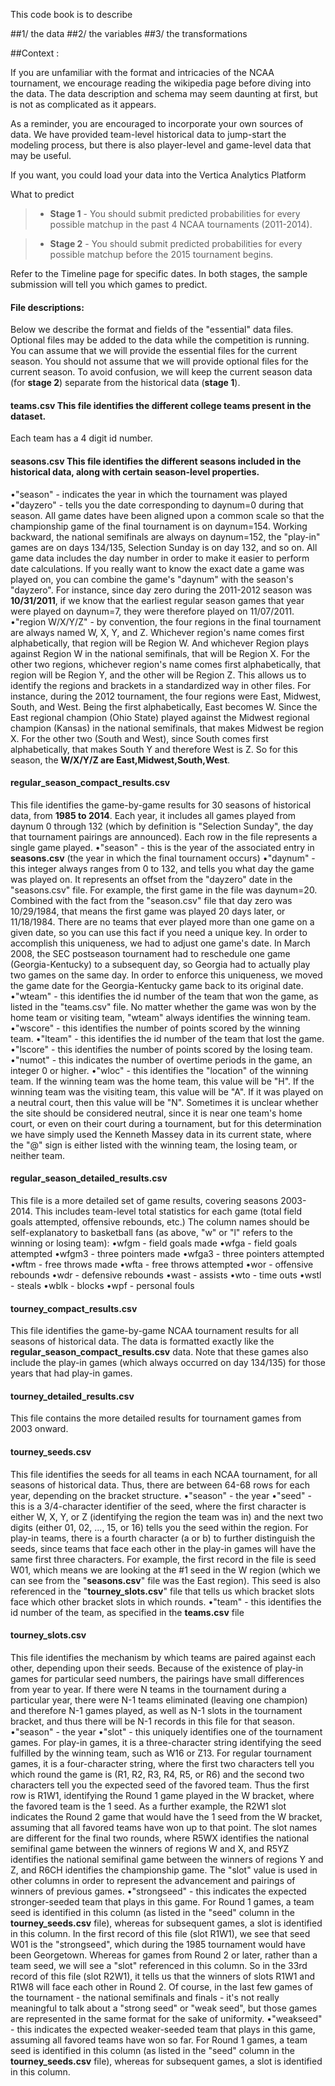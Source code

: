 
This code book is to describe 

##1/ the data
##2/ the variables
##3/ the transformations 

##Context :

If you are unfamiliar with the format and intricacies of the NCAA tournament, we encourage reading the wikipedia page before diving into the data.  The data description and schema may seem daunting at first, but is not as complicated as it appears.

As a reminder, you are encouraged to incorporate your own sources of data.
We have provided team-level historical data to jump-start the modeling process, but there is also player-level and game-level data that may be useful.

If you want, you could load your data into the Vertica Analytics Platform 

What to predict
 
> - **Stage 1** - You should submit predicted probabilities for every possible matchup in the past 4 NCAA tournaments (2011-2014).
 
> - **Stage 2** - You should submit predicted probabilities for every possible matchup before the 2015 tournament begins.

Refer to the Timeline page for specific dates.
In both stages, the sample submission will tell you which games to predict.


#### <i class="icon-pencil"></i> File descriptions:
Below we describe the format and fields of the "essential" data files.
Optional files may be added to the data while the competition is running.
You can assume that we will provide the essential files for the current season.
You should not assume that we will provide optional files for the current season.
To avoid confusion, we will keep the current season data (for **stage 2**) separate from the historical data (**stage 1**).
 
#### <i class="icon-file"></i> **teams.csv** This file identifies the different college teams present in the dataset.
Each team has a 4 digit id number.
#### <i class="icon-file"></i> **seasons.csv** This file identifies the different seasons included in the historical data, along with certain season-level properties.
 •"season" - indicates the year in which the tournament was played
 •"dayzero" - tells you the date corresponding to daynum=0 during that season.
All game dates have been aligned upon a common scale so that the championship game of the final tournament is on daynum=154.
Working backward, the national semifinals are always on daynum=152,
the "play-in" games are on days 134/135,
Selection Sunday is on day 132,
and so on.
All game data includes the day number in order to make it easier to perform date calculations.
If you really want to know the exact date a game was played on, you can combine the game's "daynum" with the season's "dayzero".
For instance, since day zero during the 2011-2012 season was **10/31/2011**, if we know that the earliest regular season games that year were played on daynum=7, they were therefore played on 11/07/2011.
 •"region W/X/Y/Z" - by convention, the four regions in the final tournament are always named W, X, Y, and Z.
Whichever region's name comes first alphabetically, that region will be Region W.
And whichever Region plays against Region W in the national semifinals, that will be Region X.
For the other two regions, whichever region's name comes first alphabetically, that region will be Region Y, and the other will be Region Z.
This allows us to identify the regions and brackets in a standardized way in other files.
For instance, during the 2012 tournament, the four regions were East, Midwest, South, and West.
Being the first alphabetically, East becomes W.
Since the East regional champion (Ohio State) played against the Midwest regional champion (Kansas) in the national semifinals, that makes Midwest be region X.
For the other two (South and West), since South comes first alphabetically, that makes South Y and therefore West is Z.
So for this season, the **W/X/Y/Z are East,Midwest,South,West**.


#### <i class="icon-file"></i> **regular_season_compact_results.csv**
This file identifies the game-by-game results for 30 seasons of historical data, from **1985 to 2014**.
Each year, it includes all games played from daynum 0 through 132 (which by definition is "Selection Sunday", the day that tournament pairings are announced).
Each row in the file represents a single game played.
 •"season" - this is the year of the associated entry in **seasons.csv** (the year in which the final tournament occurs)
 •"daynum" - this integer always ranges from 0 to 132, and tells you what day the game was played on.
It represents an offset from the "dayzero" date in the "seasons.csv" file.
For example, the first game in the file was daynum=20.
Combined with the fact from the "season.csv" file that day zero was 10/29/1984, that means the first game was played 20 days later, or 11/18/1984.
There are no teams that ever played more than one game on a given date, so you can use this fact if you need a unique key.
In order to accomplish this uniqueness, we had to adjust one game's date.
In March 2008, the SEC postseason tournament had to reschedule one game (Georgia-Kentucky) to a subsequent day, so Georgia had to actually play two games on the same day.
In order to enforce this uniqueness, we moved the game date for the Georgia-Kentucky game back to its original date.
 •"wteam" - this identifies the id number of the team that won the game, as listed in the "teams.csv" file.
No matter whether the game was won by the home team or visiting team, "wteam" always identifies the winning team.
 •"wscore" - this identifies the number of points scored by the winning team.
 •"lteam" - this identifies the id number of the team that lost the game.
 •"lscore" - this identifies the number of points scored by the losing team.
 •"numot" - this indicates the number of overtime periods in the game, an integer 0 or higher.
 •"wloc" - this identifies the "location" of the winning team.
If the winning team was the home team, this value will be "H".
If the winning team was the visiting team, this value will be "A".
If it was played on a neutral court, then this value will be "N".
Sometimes it is unclear whether the site should be considered neutral, since it is near one team's home court, or even on their court during a tournament, but for this determination we have simply used the Kenneth Massey data in its current state, where the "@" sign is either listed with the winning team, the losing team, or neither team.
 
#### <i class="icon-file"></i> **regular_season_detailed_results.csv**
This file is a more detailed set of game results, covering seasons 2003-2014.
This includes team-level total statistics for each game (total field goals attempted, offensive rebounds, etc.)
The column names should be self-explanatory to basketball fans (as above, "w" or "l" refers to the winning or losing team):
 •wfgm - field goals made
 •wfga - field goals attempted
 •wfgm3 - three pointers made
 •wfga3 - three pointers attempted
 •wftm - free throws made
 •wfta - free throws attempted
 •wor - offensive rebounds
 •wdr - defensive rebounds
 •wast - assists
 •wto - time outs
 •wstl - steals
 •wblk - blocks
 •wpf - personal fouls
 
#### <i class="icon-file"></i> **tourney_compact_results.csv**
This file identifies the game-by-game NCAA tournament results for all seasons of historical data.
The data is formatted exactly like the **regular_season_compact_results.csv** data.
Note that these games also include the play-in games (which always occurred on day 134/135) for those years that had play-in games.
#### <i class="icon-file"></i> **tourney_detailed_results.csv**
This file contains the more detailed results for tournament games from 2003 onward.
#### <i class="icon-file"></i> **tourney_seeds.csv**
This file identifies the seeds for all teams in each NCAA tournament, for all seasons of historical data.
Thus, there are between 64-68 rows for each year, depending on the bracket structure.
 •"season" - the year
 •"seed" - this is a 3/4-character identifier of the seed, where the first character is either W, X, Y, or Z (identifying the region the team was in) and the next two digits (either 01, 02, ..., 15, or 16) tells you the seed within the region.
For play-in teams, there is a fourth character (a or b) to further distinguish the seeds, since teams that face each other in the play-in games will have the same first three characters.
For example, the first record in the file is seed W01, which means we are looking at the #1 seed in the W region (which we can see from the "**seasons.csv**" file was the East region).
This seed is also referenced in the "**tourney_slots.csv**" file that tells us which bracket slots face which other bracket slots in which rounds.
 •"team" - this identifies the id number of the team, as specified in the **teams.csv** file
#### <i class="icon-file"></i> **tourney_slots.csv**
This file identifies the mechanism by which teams are paired against each other, depending upon their seeds.
Because of the existence of play-in games for particular seed numbers, the pairings have small differences from year to year.
If there were N teams in the tournament during a particular year, there were N-1 teams eliminated (leaving one champion) and therefore N-1 games played, as well as N-1 slots in the tournament bracket, and thus there will be N-1 records in this file for that season.
 •"season" - the year
 •"slot" - this uniquely identifies one of the tournament games.
For play-in games, it is a three-character string identifying the seed fulfilled by the winning team, such as W16 or Z13.
For regular tournament games, it is a four-character string, where the first two characters tell you which round the game is (R1, R2, R3, R4, R5, or R6) and the second two characters tell you the expected seed of the favored team.
Thus the first row is R1W1, identifying the Round 1 game played in the W bracket, where the favored team is the 1 seed.
As a further example, the R2W1 slot indicates the Round 2 game that would have the 1 seed from the W bracket, assuming that all favored teams have won up to that point.
The slot names are different for the final two rounds, where R5WX identifies the national semifinal game between the winners of regions W and X, and R5YZ identifies the national semifinal game between the winners of regions Y and Z, and R6CH identifies the championship game.
The "slot" value is used in other columns in order to represent the advancement and pairings of winners of previous games.
 •"strongseed" - this indicates the expected stronger-seeded team that plays in this game.
For Round 1 games, a team seed is identified in this column (as listed in the "seed" column in the **tourney_seeds.csv** file), whereas for subsequent games, a slot is identified in this column.
In the first record of this file (slot R1W1), we see that seed W01 is the "strongseed", which during the 1985 tournament would have been Georgetown.
Whereas for games from Round 2 or later, rather than a team seed, we will see a "slot" referenced in this column.
So in the 33rd record of this file (slot R2W1), it tells us that the winners of slots R1W1 and R1W8 will face each other in Round 2.
Of course, in the last few games of the tournament - the national semifinals and finals - it's not really meaningful to talk about a "strong seed" or "weak seed", but those games are represented in the same format for the sake of uniformity.
 •"weakseed" - this indicates the expected weaker-seeded team that plays in this game, assuming all favored teams have won so far.
For Round 1 games, a team seed is identified in this column (as listed in the "seed" column in the **tourney_seeds.csv** file), whereas for subsequent games, a slot is identified in this column.
